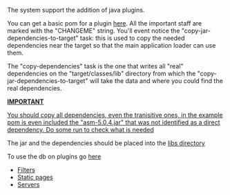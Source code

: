 The system support the addition of java plugins. 

You can get a basic pom for a plugin [here](java/pom.xml). All the important staff are marked
with the "CHANGEME" string. You'll event notice the "copy-jar-dependencies-to-target" task:
this is used to copy the needed dependencies near the target so that the main application
loader can use them.

The "copy-dependencies" task is the one that writes all "real" dependencies on the
"target/classes/lib" directory from which the "copy-jar-dependencies-to-target" will
take the data and where you could find the real dependencies.

<u>**IMPORTANT**

You should copy all dependencies, even the tranisitive ones, in the example pom is 
even included the "asm-5.0.4.jar" that was not identified as a direct dependency. Do
some run to check what is needed</u>

The jar and the dependencies should be placed into the [libs directory](../basic.md)

To use the db on plugins go [here](../database.md)
* [Filters](java/jfilters.md)
* [Static pages](java/jstatic.md)
* [Servers](java/jserver.md)